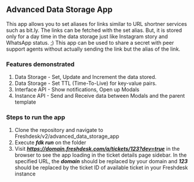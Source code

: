 ## Advanced Data Storage App

This app allows you to set aliases for links similar to URL shortner services such as bit.ly.
The links can be fetched with the set alias. But, it is stored only for a day time in the data storage just like Instagram story and WhatsApp status. ;)
This app can be used to share a secret with peer support agents without actually sending the link but the alias of the link.

### Features demonstrated

1. Data Storage - Set, Update and Increment the data stored.
2. Data Storage - Set TTL (Time-To-Live) for key-value pairs.
3. Interface API - Show notifications, Open up Modals
4. Instance API - Send and Receive data between Modals and the parent template

### Steps to run the app

1. Clone the repository and navigate to Freshdesk/v2/advanced_data_storage_app
2. Execute **_fdk run_** on the folder
3. Visit **_https://domain.freshdesk.com/a/tickets/123?dev=true_** in the browser to see the app loading in the ticket details page sidebar. In the specified URL, the **_domain_** should be replaced by your domain and **_123_** should be replaced by the ticket ID of available ticket in your Freshdesk instance
